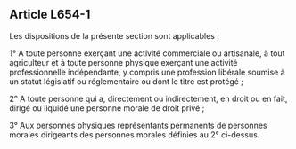 Article L654-1
----
Les dispositions de la présente section sont applicables :

1° A toute personne exerçant une activité commerciale ou artisanale, à tout
agriculteur et à toute personne physique exerçant une activité professionnelle
indépendante, y compris une profession libérale soumise à un statut législatif
ou réglementaire ou dont le titre est protégé ;

2° A toute personne qui a, directement ou indirectement, en droit ou en fait,
dirigé ou liquidé une personne morale de droit privé ;

3° Aux personnes physiques représentants permanents de personnes morales
dirigeants des personnes morales définies au 2° ci-dessus.
